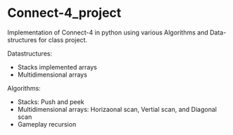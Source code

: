 # Connect-4_project
Implementation of Connect-4 in python using various Algorithms and Data-structures for class project.

Datastructures:
- Stacks implemented arrays
- Multidimensional arrays

Algorithms:
- Stacks: Push and peek
- Multidimensional arrays: Horizaonal scan, Vertial scan, and Diagonal scan
- Gameplay recursion
